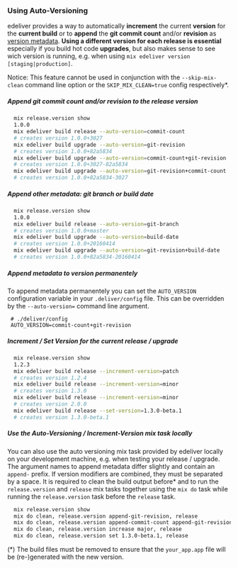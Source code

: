 ### Using Auto-Versioning

edeliver provides a way to automatically __increment__ the current __version__ for the __current build__ or to __append__ the __git commit count__ and/or __revision__ as [version metadata](http://semver.org/#spec-item-10).
__Using a different version for each release is essential__ especially if you build hot code __upgrades__, but also makes sense to see wich version is running, e.g. when using `mix edeliver version [staging|production]`.

Notice: This feature cannot be used in conjunction with the `--skip-mix-clean` command line option or the `SKIP_MIX_CLEAN=true` config respectively*.

##### Append git commit count and/or revision to the release version

```sh
  mix release.version show
  1.0.0
  mix edeliver build release --auto-version=commit-count
  # creates version 1.0.0+3027
  mix edeliver build upgrade --auto-version=git-revision
  # creates version 1.0.0+82a5834
  mix edeliver build upgrade --auto-version=commit-count+git-revision
  # creates version 1.0.0+3027-82a5834
  mix edeliver build upgrade --auto-version=git-revision+commit-count
  # creates version 1.0.0+82a5834-3027
```

##### Append other metadata: git branch or build date

```sh
  mix release.version show
  1.0.0
  mix edeliver build release --auto-version=git-branch
  # creates version 1.0.0+master
  mix edeliver build upgrade --auto-version=build-date
  # creates version 1.0.0+20160414
  mix edeliver build upgrade --auto-version=git-revision+build-date
  # creates version 1.0.0+82a5834-20160414
```

##### Append metadata to version permanentely

To append metadata permanentely you can set the `AUTO_VERSION` configuration variable in your `.deliver/config` file. This can be overridden by the `--auto-version=` command line argument.

```
 # ./deliver/config
 AUTO_VERSION=commit-count+git-revision
```


##### Increment / Set Version for the current release / upgrade

```sh
  mix release.version show
  1.2.3
  mix edeliver build release --increment-version=patch
  # creates version 1.2.4
  mix edeliver build release --increment-version=minor
  # creates version 1.3.0
  mix edeliver build release --increment-version=minor
  # creates version 2.0.0
  mix edeliver build release --set-version=1.3.0-beta.1
  # creates version 1.3.0-beta.1

```


##### Use the Auto-Versioning / Increment-Version mix task locally

You can also use the auto versioning mix task provided by edeliver locally on your development machine, e.g. when testing your release / upgrade. The argument names to append metadata differ slightly and contain an `append-` prefix. If version modifiers are combined, they must be separated by a space.
It is required to clean the build output before* and to run the `release.version` and `release` mix tasks together using the `mix do` task while running the `release.version` task before the `release` task.

```sh
  mix release.version show
  mix do clean, release.version append-git-revision, release
  mix do clean, release.version append-commit-count append-git-revision, release
  mix do clean, release.version increase major, release
  mix do clean, release.version set 1.3.0-beta.1, release
```

(*) The build files must be removed to ensure that the `your_app.app` file will be (re-)generated with the new version.